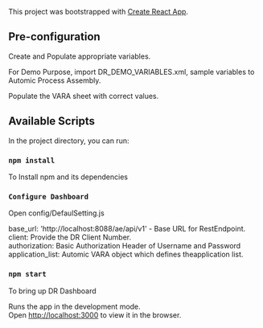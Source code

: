 This project was bootstrapped with [Create React App](https://github.com/facebook/create-react-app).

## Pre-configuration
Create and Populate appropriate variables.<br />

For Demo Purpose, import DR_DEMO_VARIABLES.xml, sample variables to Automic Process Assembly. <br />

Populate the VARA sheet with correct values.<br />

## Available Scripts

In the project directory, you can run:

### `npm install`

To Install npm and its dependencies<br />

### `Configure Dashboard`

Open config/DefaulSetting.js <br />

base_url: 'http://localhost:8088/ae/api/v1' - Base URL for RestEndpoint. <br />
client: Provide the DR Client Number. <br />
authorization: Basic Authorization Header of Username and Password<br />
application_list: Automic VARA object which defines theapplication list. <br />

### `npm start`

To bring up DR Dashboard  

Runs the app in the development mode.<br />
Open [http://localhost:3000](http://localhost:3000) to view it in the browser.
